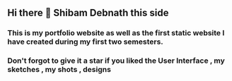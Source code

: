 ## Hi there 👋 Shibam Debnath this side


### This is my portfolio website as well as the first static website I have created during my first two semesters.
### Don't forgot to give it a star if you liked the User Interface , my sketches , my shots , designs 
